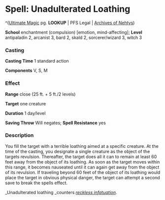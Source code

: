 # Spell: Unadulterated Loathing

^([Ultimate Magic][ss-unadulterated-loathing] pg. **LOOKUP** | PFS Legal | [Archives of Nehtys][sn-unadulterated-loathing])

**School** enchantment (compulsion) [emotion, mind-affecting]; **Level** antipaladin 2, arcanist 3, bard 2, skald 2, sorcerer/wizard 3, witch 3

### Casting

**Casting Time** 1 standard action  

**Components** V, S, M

### Effect

**Range** close (25 ft. + 5 ft./2 levels)  

**Target** one creature  

**Duration** 1 day/level  

**Saving Throw** Will negates; **Spell Resistance** yes

### Description

You fill the target with a terrible loathing aimed at a specific creature. At the time of the casting, you designate a single creature as the object of the targets revulsion. Thereafter, the target does all it can to remain at least 60 feet away from the object of its loathing. As soon as the target moves within this range, it becomes nauseated until it can again get away from the object of its revulsion. If traveling beyond 60 feet of the object of its loathing would place the target in obvious physical danger, the target can attempt a second save to break the spells effect.  

_Unadulterated loathing _counters _[reckless infatuation]_.

[ss-unadulterated-loathing]: http://paizo.com/pathfinderRPG/v57
[sn-unadulterated-loathing]: http://www.archivesofnethys.com/SpellDisplay.aspx?ItemName=Unadulterated%20Loathing
[reckless infatuation]: http://www.archivesofnethys.com/SpellDisplay.aspx?ItemName=reckless%20infatuation